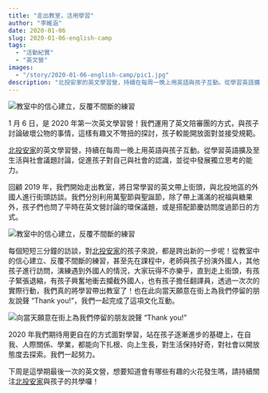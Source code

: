 ```yaml
---
title: "走出教室，活用學習"
author: "李維涵"
date: 2020-01-06
slug: 2020-01-06-english-camp
tags:
  - "活動紀實"
  - "英文營"
images: 
  - "/story/2020-01-06-english-camp/pic1.jpg"
description: "北投安家的英文學習營，持續在每周一晚上用英語與孩子互動。從學習英語擴及至生活與社會議題討論，促進孩子對自己與社會的認識，並從中發展獨立思考的能力。回顧 2019 年，我們開始走出教室，將日常學習的英文帶上街頭，與北投地區的外國人進行街頭訪談。"
---
```


![教室中的信心建立，反覆不間斷的練習](pic1.jpg "教室中的信心建立，反覆不間斷的練習")

1 月 6 日，是 2020 年第一次英文學習營！我們運用了英文陪審團的方式，與孩子討論破壞公物的事情，這樣有趣又不彆扭的探討，孩子較能開放面對並接受規範。

<u>北投安家</u>的英文學習營，持續在每周一晚上用英語與孩子互動。從學習英語擴及至生活與社會議題討論，促進孩子對自己與社會的認識，並從中發展獨立思考的能力。

回顧 2019 年，我們開始走出教室，將日常學習的英文帶上街頭，與北投地區的外國人進行街頭訪談。我們分別利用萬聖節與聖誕節，除了帶上滿滿的祝福與糖果外，孩子們也問了平時在英文營討論的環保議題，或是搭配節慶訪問度過節日的方式。

![教室中的信心建立，反覆不間斷的練習](pic2.jpg "教室中的信心建立，反覆不間斷的練習")

每個短短三分鐘的訪談，對<u>北投安家</u>的孩子來說，都是跨出新的一步呢！從教室中的信心建立、反覆不間斷的練習，甚至先在課程中，老師與孩子扮演外國人，其他孩子進行訪問，演練遇到外國人的情況，大家玩得不亦樂乎，直到走上街頭，有孩子緊張退縮，有孩子興奮地衝去攔截外國人，也有孩子擔任翻譯員，透過一次次的實際行動，我們真的將學習帶出教室了！也在此向當天願意在街上為我們停留的朋友說聲 “Thank you!”，我們一起完成了這項文化互動。

![向當天願意在街上為我們停留的朋友說聲 “Thank you!”](pic3.jpg "向當天願意在街上為我們停留的朋友說聲 “Thank you!”")

2020 年我們期待用更自在的方式面對學習，站在孩子逐漸進步的基礎上，在自我、人際關係、學業，都能向下扎根、向上生長，對生活保持好奇，對社會以開放態度去探索。我們一起努力。

下周是這學期最後一次的英文營，想要知道會有哪些有趣的火花發生嗎，請持續關注<u>北投安家</u>與孩子的共學囉！
